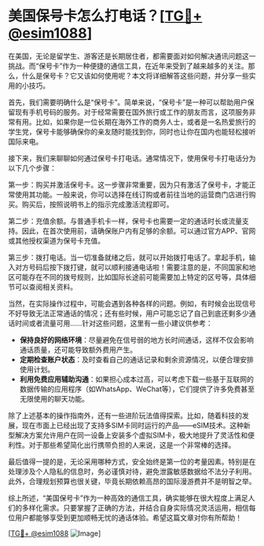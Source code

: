 # 美国保号卡怎么打电话？[[TG💪+ @esim1088](https://t.me/s/esim1088)]

在美国，无论是留学生、游客还是长期居住者，都需要面对如何解决通讯问题这一挑战。而“保号卡”作为一种便捷的通信工具，在近年来受到了越来越多的关注。那么，什么是保号卡？它又该如何使用呢？本文将详细解答这些问题，并分享一些实用的小技巧。

首先，我们需要明确什么是“保号卡”。简单来说，“保号卡”是一种可以帮助用户保留现有手机号码的服务。对于经常需要在国外旅行或工作的朋友而言，这项服务非常有用。比如，如果你是一位长期在海外工作的商务人士，或者是一名热爱旅行的学生党，保号卡能够确保你的亲友随时能找到你，同时也让你在国内也能轻松接听国际来电。

接下来，我们来聊聊如何通过保号卡打电话。通常情况下，使用保号卡打电话分为以下几个步骤：

第一步：购买并激活保号卡。这一步骤非常重要，因为只有激活了保号卡，才能正常使用其功能。一般来说，你可以选择在线订购或者前往当地的运营商门店进行购买。购买后，按照说明书上的指示完成激活流程即可。

第二步：充值余额。与普通手机卡一样，保号卡也需要一定的通话时长或流量支持。因此，在首次使用前，请确保账户内有足够的余额。可以通过官方APP、官网或其他授权渠道为保号卡充值。

第三步：拨打电话。当一切准备就绪之后，就可以开始拨打电话了。拿起手机，输入对方号码后按下拨打键，就可以顺利接通电话啦！需要注意的是，不同国家和地区可能存在不同的拨号规则，比如国际长途前可能需要加上特定的区号等，具体细节可以查阅相关资料。

当然，在实际操作过程中，可能会遇到各种各样的问题。例如，有时候会出现信号不好导致无法正常通话的情况；还有些时候，用户可能忘记了自己到底还剩多少通话时间或者流量可用……针对这些问题，这里有一些小建议供参考：

- **保持良好的网络环境**：尽量避免在信号弱的地方长时间通话，这样不仅会影响通话质量，还可能导致额外费用产生。
- **定期检查账户状态**：及时查看自己的通话记录和剩余资源情况，以便合理安排使用计划。
- **利用免费应用辅助沟通**：如果担心成本过高，可以考虑下载一些基于互联网的数据传输的应用程序（如WhatsApp、WeChat等），它们提供了许多免费甚至无限使用的聊天功能。

除了上述基本的操作指南外，还有一些进阶玩法值得探索。比如，随着科技的发展，现在市面上已经出现了支持多SIM卡同时运行的产品——eSIM技术。这种新型解决方案允许用户在同一设备上安装多个虚拟SIM卡，极大地提升了灵活性和便利性。对于那些希望简化出行携带负担的人来说，这是一个非常棒的选择。

最后值得一提的是，无论采用哪种方式，安全始终是第一位的考量因素。特别是在处理涉及个人隐私的信息时，务必谨慎对待，避免泄露敏感数据给不法分子利用。此外，合理规划预算也很关键，毕竟长期依赖高昂的国际漫游费并不是明智之举。

综上所述，“美国保号卡”作为一种高效的通信工具，确实能够在很大程度上满足人们的多样化需求。只要掌握了正确的方法，并结合自身实际情况灵活运用，相信每位用户都能够享受到更加顺畅无忧的通话体验。希望这篇文章对你有所帮助！

[[TG💪+ @esim1088](https://t.me/s/esim1088) ![Image](https://i.postimg.cc/4NQfJmqS/Snipaste-2025-05-13-00-14-12.png)]